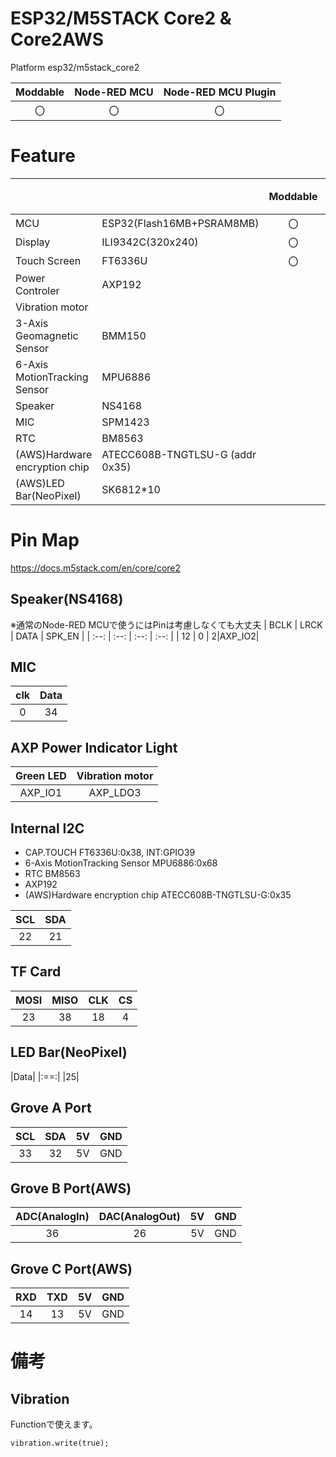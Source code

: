 # ESP32/M5STACK Core2 & Core2AWS
Platform esp32/m5stack_core2

|Moddable|Node-RED MCU|Node-RED MCU Plugin|
|:--:|:--:|:--:|
|〇|〇|〇|

# Feature
| | | Moddable | NodeRED MCU |備考|
|:--|:--|:--: |:--: |:--|
| MCU | ESP32(Flash16MB+PSRAM8MB) | 〇 | 〇 ||  
| Display |ILI9342C(320x240)| 〇|Dashboard||
| Touch Screen | FT6336U |〇|DashBoard||
|Power Controler|AXP192||||
|Vibration motor|||||
|3-Axis Geomagnetic Sensor|BMM150|||
|6-Axis MotionTracking Sensor|MPU6886|||
| Speaker |NS4168|  |  |  |
| MIC |SPM1423|  |  |  |
| RTC |BM8563|  |  |  |
|(AWS)Hardware encryption chip|ATECC608B-TNGTLSU-G (addr 0x35)||||
|(AWS)LED Bar(NeoPixel)|SK6812*10||neopixels||

# Pin Map
https://docs.m5stack.com/en/core/core2

## Speaker(NS4168) 
※通常のNode-RED MCUで使うにはPinは考慮しなくても大丈夫
| BCLK | LRCK | DATA | SPK_EN | 
| :--: | :--: | :--: | :--: |
| 12  | 0 | 2|AXP_IO2|
## MIC
| clk | Data|
| :--: |:--: |
| 0  |34|
## AXP Power Indicator Light
| Green LED | Vibration motor|
| :----: | :----: |
| AXP_IO1| AXP_LDO3|

## Internal I2C
- CAP.TOUCH FT6336U:0x38, INT:GPIO39
- 6-Axis MotionTracking Sensor MPU6886:0x68
- RTC BM8563
- AXP192
- (AWS)Hardware encryption chip ATECC608B-TNGTLSU-G:0x35

| SCL | SDA |
| :-: | :-: |
| 22  | 21  |

## TF Card
| MOSI | MISO | CLK | CS  |
| :--: | :--: | :-: | :-: |
| 23   | 38   | 18  | 4   |

## LED Bar(NeoPixel)
|Data|
|:==:|
|25|

## Grove A Port
| SCL | SDA | 5V  | GND |
| :-: | :-: | :-: | :-: |
| 33  | 32  | 5V  | GND |
## Grove B Port(AWS)
| ADC(AnalogIn) | DAC(AnalogOut) | 5V  | GND |
| :-: | :-: | :-: | :-: |
| 36  | 26  | 5V  | GND |
## Grove C Port(AWS)
| RXD | TXD | 5V  | GND |
| :-: | :-: | :-: | :-: |
| 14  | 13  | 5V  | GND |

# 備考
## Vibration
Functionで使えます。
```
vibration.write(true);
```